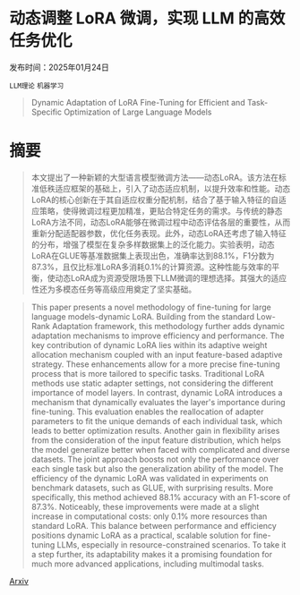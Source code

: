 # 动态调整 LoRA 微调，实现 LLM 的高效任务优化

发布时间：2025年01月24日

`LLM理论` `机器学习`

> Dynamic Adaptation of LoRA Fine-Tuning for Efficient and Task-Specific Optimization of Large Language Models

# 摘要

> 本文提出了一种新颖的大型语言模型微调方法——动态LoRA。该方法在标准低秩适应框架的基础上，引入了动态适应机制，以提升效率和性能。动态LoRA的核心创新在于其自适应权重分配机制，结合了基于输入特征的自适应策略，使得微调过程更加精准，更贴合特定任务的需求。与传统的静态LoRA方法不同，动态LoRA能够在微调过程中动态评估各层的重要性，从而重新分配适配器参数，优化任务表现。此外，动态LoRA还考虑了输入特征的分布，增强了模型在复杂多样数据集上的泛化能力。实验表明，动态LoRA在GLUE等基准数据集上表现出色，准确率达到88.1%，F1分数为87.3%，且仅比标准LoRA多消耗0.1%的计算资源。这种性能与效率的平衡，使动态LoRA成为资源受限场景下LLM微调的理想选择。其强大的适应性还为多模态任务等高级应用奠定了坚实基础。

> This paper presents a novel methodology of fine-tuning for large language models-dynamic LoRA. Building from the standard Low-Rank Adaptation framework, this methodology further adds dynamic adaptation mechanisms to improve efficiency and performance. The key contribution of dynamic LoRA lies within its adaptive weight allocation mechanism coupled with an input feature-based adaptive strategy. These enhancements allow for a more precise fine-tuning process that is more tailored to specific tasks. Traditional LoRA methods use static adapter settings, not considering the different importance of model layers. In contrast, dynamic LoRA introduces a mechanism that dynamically evaluates the layer's importance during fine-tuning. This evaluation enables the reallocation of adapter parameters to fit the unique demands of each individual task, which leads to better optimization results. Another gain in flexibility arises from the consideration of the input feature distribution, which helps the model generalize better when faced with complicated and diverse datasets. The joint approach boosts not only the performance over each single task but also the generalization ability of the model. The efficiency of the dynamic LoRA was validated in experiments on benchmark datasets, such as GLUE, with surprising results. More specifically, this method achieved 88.1% accuracy with an F1-score of 87.3%. Noticeably, these improvements were made at a slight increase in computational costs: only 0.1% more resources than standard LoRA. This balance between performance and efficiency positions dynamic LoRA as a practical, scalable solution for fine-tuning LLMs, especially in resource-constrained scenarios. To take it a step further, its adaptability makes it a promising foundation for much more advanced applications, including multimodal tasks.

[Arxiv](https://arxiv.org/abs/2501.14859)